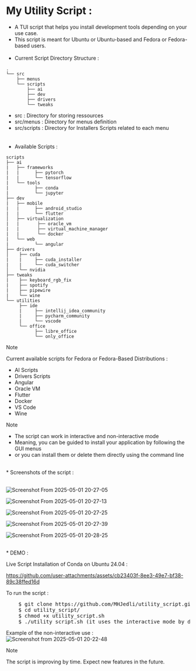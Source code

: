 # My Utility Script :
*  A TUI script that helps you install development tools depending on your use case.
*  This script is meant for Ubuntu or Ubuntu-based and Fedora or Fedora-based users.
<br><br>
*  Current Script Directory Structure :
```
.
└── src
    ├── menus
    └── scripts
        ├── ai
        ├── dev
        ├── drivers
        └── tweaks

```
*  src : Directory for storing ressources <br>
*  src/menus : Directory for menus definition <br>
*  src/scripts : Directory for Installers Scripts related to each menu <br>
<br><br>
*  Available Scripts :
```
scripts
├── ai
|   ├── frameworks
|   |      ├── pytorch
|   |      └── tensorflow
|   └── tools
|          ├── conda
|          └── jupyter
├── dev    
|   ├── mobile
|   |      ├── android_studio
|   |      └── flutter
│   ├── virtualization       
|   |       ├── oracle_vm
|   |       ├── virtual_machine_manager
|   |       └── docker
|   └── web
|          └── angular
├── drivers
│    ├── cuda
|    |     ├── cuda_installer
|    |     └── cuda_switcher
│    └── nvidia
├── tweaks 
|    ├── keyboard_rgb_fix
|    ├── spotify
|    ├── pipewire
|    └── wine
└── utilities
     ├── ide
     |     ├── intellij_idea_community
     |     ├── pycharm_community
     |     └── vscode
     └── office
           ├── libre_office
           └── only_office
```
>[!note]
> Current available scripts for Fedora or Fedora-Based Distributions :
> - AI Scripts
> - Drivers Scripts
> - Angular
> - Oracle VM
> - Flutter
> - Docker
> - VS Code
> - Wine

>[!note]
> - The script can work in interactive and non-interactive mode
> - Meaning, you can be guided to install your application by following the GUI menus
> - or you can install them or delete them directly using the command line

<br>
*  Screenshots of the script :
<br><br>

![Screenshot From 2025-05-01 20-27-05](https://github.com/user-attachments/assets/8df02abd-d437-4532-a6c3-a43f2cf7eda9)

![Screenshot From 2025-05-01 20-27-13](https://github.com/user-attachments/assets/b975ebe4-96e1-413d-8bab-1aaa7225222b)

![Screenshot From 2025-05-01 20-27-25](https://github.com/user-attachments/assets/e3a70ad0-c07c-40eb-a38f-698e411a9cce)

![Screenshot From 2025-05-01 20-27-39](https://github.com/user-attachments/assets/482061e3-2cb6-41d9-a817-68dbc8e42219)

![Screenshot From 2025-05-01 20-28-25](https://github.com/user-attachments/assets/7e86f960-f635-43b8-b3fa-ee365c9d6527)


<br>
* DEMO :<br>

Live Script Installation of Conda on Ubuntu 24.04 :
  

https://github.com/user-attachments/assets/cb23403f-8ee3-49e7-bf38-89c38ffed16d




To run the script :
<pre>
    $ git clone https://github.com/MHJedli/utility_script.git
    $ cd utility_script/
    $ chmod +x utility_script.sh
    $ ./utility_script.sh (it uses the interactive mode by default)
</pre>
Example of the non-interactive use :
![Screenshot from 2025-05-01 20-22-48](https://github.com/user-attachments/assets/7d647d73-f90b-4cb8-883c-d225f03e1356)


> [!NOTE]
> The script is improving by time. Expect new features in the future.
